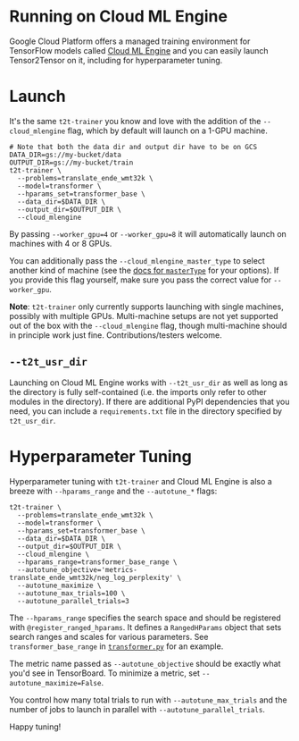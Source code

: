 # Running on Cloud ML Engine

Google Cloud Platform offers a managed training environment for TensorFlow
models called [Cloud ML Engine](https://cloud.google.com/ml-engine/) and
you can easily launch Tensor2Tensor on it, including for hyperparameter tuning.

# Launch

It's the same `t2t-trainer` you know and love with the addition of the
`--cloud_mlengine` flag, which by default will launch on a 1-GPU machine.

```
# Note that both the data dir and output dir have to be on GCS
DATA_DIR=gs://my-bucket/data
OUTPUT_DIR=gs://my-bucket/train
t2t-trainer \
  --problems=translate_ende_wmt32k \
  --model=transformer \
  --hparams_set=transformer_base \
  --data_dir=$DATA_DIR \
  --output_dir=$OUTPUT_DIR \
  --cloud_mlengine
```

By passing `--worker_gpu=4` or `--worker_gpu=8` it will automatically launch on
machines with 4 or 8 GPUs.

You can additionally pass the `--cloud_mlengine_master_type` to select another
kind of machine (see the [docs for
`masterType`](https://cloud.google.com/ml-engine/reference/rest/v1/projects.jobs#traininginput)
for your options). If you provide this flag yourself, make sure you pass the
correct value for `--worker_gpu`.

**Note**: `t2t-trainer` only currently supports launching with single machines,
possibly with multiple GPUs. Multi-machine setups are not yet supported out of
the box with the `--cloud_mlengine` flag, though multi-machine should in
principle work just fine. Contributions/testers welcome.

## `--t2t_usr_dir`

Launching on Cloud ML Engine works with `--t2t_usr_dir` as well as long as the
directory is fully self-contained (i.e. the imports only refer to other modules
in the directory). If there are additional PyPI dependencies that you need, you
can include a `requirements.txt` file in the directory specified by
`t2t_usr_dir`.

# Hyperparameter Tuning

Hyperparameter tuning with `t2t-trainer` and Cloud ML Engine is also a breeze
with `--hparams_range` and the `--autotune_*` flags:

```
t2t-trainer \
  --problems=translate_ende_wmt32k \
  --model=transformer \
  --hparams_set=transformer_base \
  --data_dir=$DATA_DIR \
  --output_dir=$OUTPUT_DIR \
  --cloud_mlengine \
  --hparams_range=transformer_base_range \
  --autotune_objective='metrics-translate_ende_wmt32k/neg_log_perplexity' \
  --autotune_maximize \
  --autotune_max_trials=100 \
  --autotune_parallel_trials=3
```

The `--hparams_range` specifies the search space and should be registered with
`@register_ranged_hparams`. It defines a `RangedHParams` object that sets
search ranges and scales for various parameters. See `transformer_base_range`
in
[`transformer.py`](https://github.com/tensorflow/tensor2tensor/blob/master/tensor2tensor/models/transformer.py)
for an example.

The metric name passed as `--autotune_objective` should be exactly what you'd
see in TensorBoard. To minimize a metric, set `--autotune_maximize=False`.

You control how many total trials to run with `--autotune_max_trials` and the
number of jobs to launch in parallel with `--autotune_parallel_trials`.

Happy tuning!
